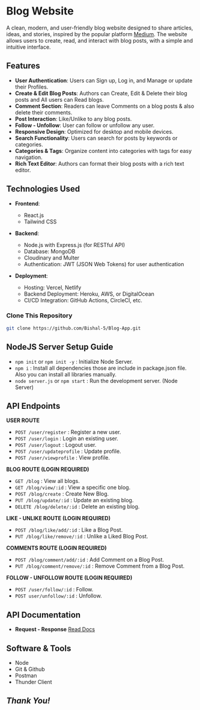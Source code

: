 # Blog Website

A clean, modern, and user-friendly blog website designed to share articles, ideas, and stories, inspired by the popular platform [Medium](https://medium.com/). The website allows users to create, read, and interact with blog posts, with a simple and intuitive interface.

## Features

- **User Authentication**: Users can Sign up, Log in, and Manage or update their Profiles.
- **Create & Edit Blog Posts**: Authors can Create, Edit & Delete their blog posts and All users can Read blogs.
- **Comment Section**: Readers can leave Comments on a blog posts & also delete their comments.
- **Post Interaction**: Like/Unlike to any blog posts.
- **Follow - Unfollow**: User can follow or unfollow any user.
- **Responsive Design**: Optimized for desktop and mobile devices.
- **Search Functionality**: Users can search for posts by keywords or categories.
- **Categories & Tags**: Organize content into categories with tags for easy navigation.
- **Rich Text Editor**: Authors can format their blog posts with a rich text editor.

## Technologies Used

- **Frontend**:
  - React.js 
  - Tailwind CSS 

- **Backend**:
  - Node.js with Express.js (for RESTful API)
  - Database: MongoDB 
  - Cloudinary and Multer
  - Authentication: JWT (JSON Web Tokens) for user authentication

- **Deployment**:
  - Hosting: Vercel, Netlify
  - Backend Deployment: Heroku, AWS, or DigitalOcean
  - CI/CD Integration: GitHub Actions, CircleCI, etc.

### Clone This Repository

```bash
git clone https://github.com/Bishal-5/Blog-App.git
```
 
## NodeJS Server Setup Guide

- `npm init` or `npm init -y` : Initialize Node Server.
- `npm i` : Install all dependencies those are include in package.json file. Also you can install all libraries manually.
- `node server.js` or `npm start` : Run the development server. (Node Server)

## API Endpoints

**USER ROUTE**
- `POST /user/register` : Register a new user.
- `POST /user/login` : Login an existing user.
- `POST /user/logout` : Logout user.
- `POST /user/updateprofile` : Update profile.
- `POST /user/viewprofile` : View profile.

**BLOG ROUTE (LOGIN REQUIRED)**
- `GET /blog` : View all blogs.
- `GET /blog/view/:id` : View a specific one blog.
- `POST /blog/create` : Create New Blog.
- `PUT /blog/update/:id` : Update an existing blog.
- `DELETE /blog/delete/:id` : Delete an existing blog.

**LIKE - UNLIKE ROUTE (LOGIN REQUIRED)**
- `POST /blog/like/add/:id` : Like a Blog Post.
- `PUT /blog/like/remove/:id` : Unlike a Liked Blog Post.

**COMMENTS ROUTE (LOGIN REQUIRED)**
- `POST /blog/comment/add/:id` : Add Comment on a Blog Post.
- `PUT /blog/comment/remove/:id` : Remove Comment from a Blog Post.

**FOLLOW - UNFOLLOW ROUTE (LOGIN REQUIRED)**
- `POST /user/follow/:id` : Follow.
- `POST user/unfollow/:id` : Unfollow.

## API Documentation
- **Request - Response**
  [Read Docs](https://docs.google.com/document/d/1mVF_syyMn2uXsXeGTygyzUGr4nrh5jqIVnBw7ThfB3M/edit?usp=drive_link)

## Software & Tools

- Node
- Git & Github
- Postman
- Thunder Client

## ***Thank You!***